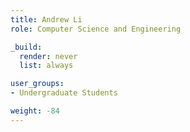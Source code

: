 ```yaml
---
title: Andrew Li
role: Computer Science and Engineering

_build:
  render: never
  list: always

user_groups:
- Undergraduate Students

weight: -84
---
```


